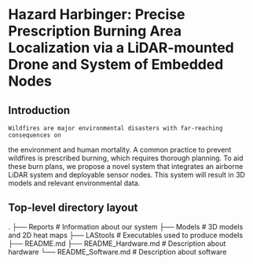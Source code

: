 # Hazard Harbinger: Precise Prescription Burning Area Localization via a LiDAR-mounted Drone and System of Embedded Nodes

## Introduction  
	Wildfires are major environmental disasters with far-reaching consequences on 
the environment and human mortality. A common practice to prevent wildfires is 
prescribed burning, which requires thorough planning. To aid these burn plans, we 
propose a novel system that integrates an airborne LiDAR system and deployable sensor 
nodes. This system will result in 3D models and relevant environmental data.

## Top-level directory layout
.
├── Reports	# Information about our system
├── Models	# 3D models and 2D heat maps
├── LAStools	# Executables used to produce models
├── README.md
├── README_Hardware.md # Description about hardware
└── README_Software.md # Description about software
